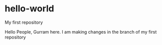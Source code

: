 # hello-world
My first repository

Hello People,
Gurram here. I am making changes in the branch of my first repository
